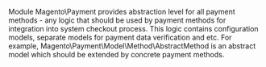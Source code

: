 Module Magento\Payment provides abstraction level for all payment methods - any logic that should be used by payment methods for integration into system checkout process. This logic contains configuration models, separate models for payment data verification and etc.
For example, Magento\Payment\Model\Method\AbstractMethod is an abstract model which should be extended by concrete payment methods.
